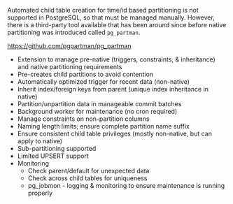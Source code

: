 Automated child table creation for time/id based partitioning is not supported in PostgreSQL, so that must be managed manually. However, there is a third-party tool available that has been around since before native partitioning was introduced called `pg_partman`.

https://github.com/pgpartman/pg_partman

 * Extension to manage pre-native (triggers, constraints, & inheritance) and native partitioning requirements 
 * Pre-creates child partitions to avoid contention
 * Automatically optimized trigger for recent data (non-native)
 * Inherit index/foreign keys from parent (unique index inheritance in native)
 * Partition/unpartition data in manageable commit batches
 * Background worker for maintenance (no cron required)
 * Manage constraints on non-partition columns
 * Naming length limits; ensure complete partition name suffix
 * Ensure consistent child table privileges (mostly non-native, but can apply to native)
 * Sub-partitioning supported
 * Limited UPSERT support
 * Monitoring
    * Check parent/default for unexpected data
    * Check across child tables for uniqueness
    * pg_jobmon - logging & monitoring to ensure maintenance is running properly


